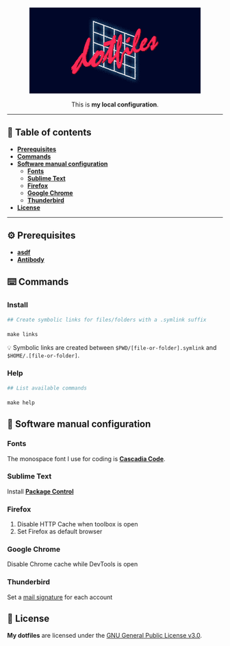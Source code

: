 <p align="center">
  <img src="documentation-images/README-header.gif" alt="">
</p>
<p align="center">
  This is <strong>my local configuration</strong>.
</p>

- - -

## 📝 Table of contents
- [**Prerequisites**](#prerequisites)
- [**Commands**](#commands)
- [**Software manual configuration**](#software-manual-configuration)
  - [**Fonts**](#fonts)
  - [**Sublime Text**](#sublime-text)
  - [**Firefox**](#firefox)
  - [**Google Chrome**](#google-chrome)
  - [**Thunderbird**](#thunderbird)
- [**License**](#license)

- - -

<a name="prerequisites"></a>
## ⚙️ Prerequisites
- [**asdf**](https://github.com/asdf-vm/asdf)
- [**Antibody**](https://getantibody.github.io/)

<a name="commands"></a>
## ⌨️ Commands
### Install
```makefile
## Create symbolic links for files/folders with a .symlink suffix

make links
```

💡 Symbolic links are created between `$PWD/[file-or-folder].symlink` and `$HOME/.[file-or-folder]`.

### Help
```makefile
## List available commands

make help
```

<a name="software-manual-configuration"></a>
## 🔧 Software manual configuration

<a name="fonts"></a>
### Fonts
The monospace font I use for coding is [**Cascadia Code**](https://github.com/microsoft/cascadia-code).

<a name="sublime-text"></a>
### Sublime Text
Install [**Package Control**](https://packagecontrol.io/installation)

<a name="firefox"></a>
### Firefox
1. Disable HTTP Cache when toolbox is open
2. Set Firefox as default browser

<a name="google-chrome"></a>
### Google Chrome
Disable Chrome cache while DevTools is open

<a name="thunderbird"></a>
### Thunderbird
Set a [mail signature](https://github.com/wearemd/wearemd_mail_signatures) for each account

<a name="license"></a>
## 📄 License
**My dotfiles** are licensed under the [GNU General Public License v3.0](LICENSE).
